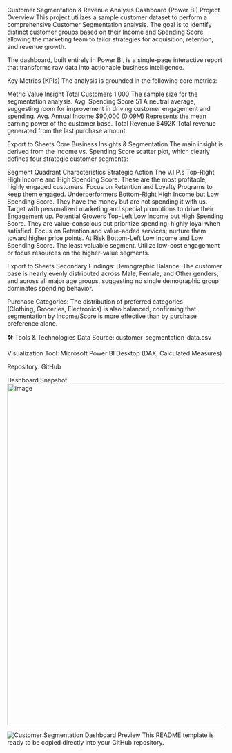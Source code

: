 Customer Segmentation & Revenue Analysis Dashboard (Power BI)
Project Overview
This project utilizes a sample customer dataset to perform a comprehensive Customer Segmentation analysis. The goal is to identify distinct customer groups based on their Income and Spending Score, allowing the marketing team to tailor strategies for acquisition, retention, and revenue growth.

The dashboard, built entirely in Power BI, is a single-page interactive report that transforms raw data into actionable business intelligence.

Key Metrics (KPIs)
The analysis is grounded in the following core metrics:

Metric	Value	Insight
Total Customers	1,000	The sample size for the segmentation analysis.
Avg. Spending Score	51	A neutral average, suggesting room for improvement in driving customer engagement and spending.
Avg. Annual Income	$90,000 (0.09M)	Represents the mean earning power of the customer base.
Total Revenue	$492K	Total revenue generated from the last purchase amount.

Export to Sheets
Core Business Insights & Segmentation
The main insight is derived from the Income vs. Spending Score scatter plot, which clearly defines four strategic customer segments:

Segment	Quadrant	Characteristics	Strategic Action
The V.I.P.s	Top-Right	High Income and High Spending Score. These are the most profitable, highly engaged customers.	Focus on Retention and Loyalty Programs to keep them engaged.
Underperformers	Bottom-Right	High Income but Low Spending Score. They have the money but are not spending it with us.	Target with personalized marketing and special promotions to drive their Engagement up.
Potential Growers	Top-Left	Low Income but High Spending Score. They are value-conscious but prioritize spending; highly loyal when satisfied.	Focus on Retention and value-added services; nurture them toward higher price points.
At Risk	Bottom-Left	Low Income and Low Spending Score. The least valuable segment.	Utilize low-cost engagement or focus resources on the higher-value segments.

Export to Sheets
Secondary Findings:
Demographic Balance: The customer base is nearly evenly distributed across Male, Female, and Other genders, and across all major age groups, suggesting no single demographic group dominates spending behavior.

Purchase Categories: The distribution of preferred categories (Clothing, Groceries, Electronics) is also balanced, confirming that segmentation by Income/Score is more effective than by purchase preference alone.

🛠️ Tools & Technologies
Data Source: customer_segmentation_data.csv

Visualization Tool: Microsoft Power BI Desktop (DAX, Calculated Measures)

Repository: GitHub

Dashboard Snapshot
<img width="1363" height="792" alt="image" src="https://github.com/user-attachments/assets/79903f15-b150-4e1a-85be-f65eca25301a" />



![Customer Segmentation Dashboard Preview](Dashboard_Preview.png)
This README template is ready to be copied directly into your GitHub repository.

